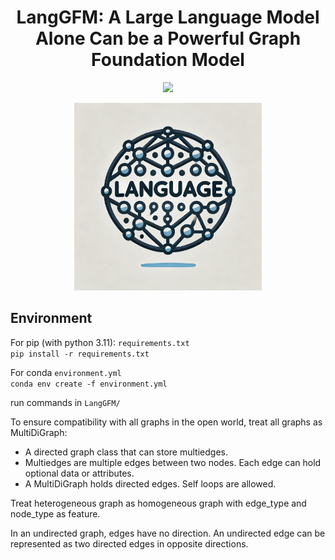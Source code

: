 <div align="center">

# LangGFM: A Large Language Model Alone Can be a Powerful Graph Foundation Model

 <a href='https://arxiv.org/abs/2410.14961'><img src='https://img.shields.io/badge/Paper-PDF-orange'></a> 
<!-- [![GitHub last commit](https://img.shields.io/github/last-commit/Lintianqianjin/LangGFM)](https://github.com/Lintianqianjin/LangGFM/commits/main/) -->

<img src="assets/logo.png" alt="LangGFM Logo" width="300"/> 
</div>

<!-- 
# LangGFM
Official code of "A Large Language Model Alone Can be a Powerful Graph Foundation Model" -->

<!-- --- -->

Environment
---
For pip (with python 3.11): `requirements.txt`   
`pip install -r requirements.txt`


For conda `environment.yml`  
`conda env create -f environment.yml`


run commands in `LangGFM/`


To ensure compatibility with all graphs in the open world, treat all graphs as MultiDiGraph: 
* A directed graph class that can store multiedges. 
* Multiedges are multiple edges between two nodes. Each edge can hold optional data or attributes.
* A MultiDiGraph holds directed edges. Self loops are allowed.

Treat heterogeneous graph as homogeneous graph with edge_type and node_type as feature.

In an undirected graph, edges have no direction. An undirected edge can be represented as two directed edges in opposite directions. 
